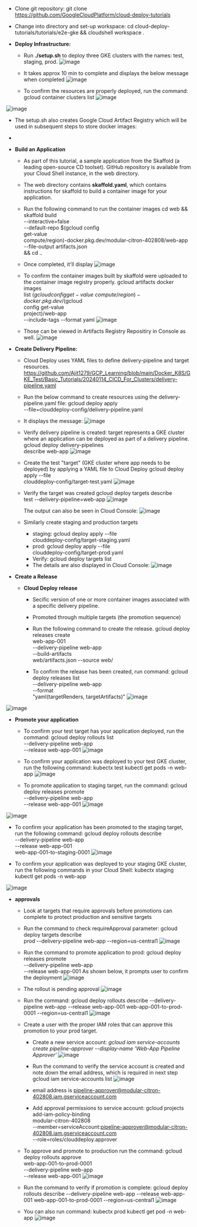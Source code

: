 - Clone git repository: git clone https://github.com/GoogleCloudPlatform/cloud-deploy-tutorials
  
- Change into directory and set-up workspace: cd cloud-deploy-tutorials/tutorials/e2e-gke && cloudshell workspace .
  
- **Deploy Infrastructure:**
  - Run **./setup.sh** to deploy three GKE clusters with the names: test, staging, prod.
![image](https://github.com/Ajit1279/GCP_Learning/assets/81754034/d62fcac3-c9b5-4f22-8584-10faa8668dec)

  - It takes approx 10 min to complete and displays the below message when completed
![image](https://github.com/Ajit1279/GCP_Learning/assets/81754034/cb9ddb73-135a-4599-a0e2-a7b20860b935)

  - To confirm the resources are properly deployed, run the command: gcloud container clusters list
![image](https://github.com/Ajit1279/GCP_Learning/assets/81754034/6ba48f54-7022-4b35-a931-03780047a94a)

![image](https://github.com/Ajit1279/GCP_Learning/assets/81754034/e7a9df3b-c883-4873-9f66-fcf70698eacb)

  - The setup.sh also creates Google Cloud Artifact Registry which will be used in subsequent steps to store docker images:

  - 


- **Build an Application**
  - As part of this tutorial, a sample application from the Skaffold (a leading open-source CD toolset). GitHub repository is available from your Cloud Shell instance, in the web directory.
  - The web directory contains **skaffold.yaml**, which contains instructions for skaffold to build a container image for your application. 
  - Run the following command to run the container images
        cd web && skaffold build \
            --interactive=false \
            --default-repo $(gcloud config \
            get-value \
            compute/region)-docker.pkg.dev/modular-citron-402808/web-app \
            --file-output artifacts.json \
            && cd ..  

  - Once completed, it'll display
![image](https://github.com/Ajit1279/GCP_Learning/assets/81754034/77277039-4342-4bd3-b131-2836628f701e)

  - To confirm the container images built by skaffold were uploaded to the container image registry properly.
      gcloud artifacts docker images \
        list $(gcloud config get-value \
        compute/region)-docker.pkg.dev/$(gcloud \
        config get-value \
        project)/web-app \
        --include-tags --format yaml
![image](https://github.com/Ajit1279/GCP_Learning/assets/81754034/539aed41-f523-4bc2-81c4-eb25b0ff2d3b)

  - Those can be viewed in Artifacts Registry Repositiry in Console as well.
![image](https://github.com/Ajit1279/GCP_Learning/assets/81754034/56ef22c0-7d72-4dee-a173-547a53d53ca1)


- **Create Delivery Pipeline:**
  - Cloud Deploy uses YAML files to define delivery-pipeline and target resources.
    https://github.com/Ajit1279/GCP_Learning/blob/main/Docker_K8S/GKE_Test/Basic_Tutorials/20240114_CICD_For_Clusters/delivery-pipeline.yaml
  - Run the below command to create resources using the delivery-pipeline.yaml file:
      gcloud deploy apply \
        --file=clouddeploy-config/delivery-pipeline.yaml 
  - It displays the message:
![image](https://github.com/Ajit1279/GCP_Learning/assets/81754034/a6dca0dd-9e04-48a8-a147-1a3681941f02)

  - Verify delivery pipeline is created: target represents a GKE cluster where an application can be deployed as part of a delivery pipeline.
    gcloud deploy delivery-pipelines \
    describe web-app
![image](https://github.com/Ajit1279/GCP_Learning/assets/81754034/9a22f034-c525-46d5-a200-bdf94938768c)

  - Create the test "target" (GKE cluster where app needs to be deployed) by applying a YAML file to Cloud Deploy
    gcloud deploy apply --file \
    clouddeploy-config/target-test.yaml
 ![image](https://github.com/Ajit1279/GCP_Learning/assets/81754034/b21f743e-f94f-46c5-ae72-9c74851f2d2c)

  - Verify the target was created
      gcloud deploy targets describe \
    test --delivery-pipeline=web-app
![image](https://github.com/Ajit1279/GCP_Learning/assets/81754034/677d41cb-e00d-4c0a-8cfd-831c98e8e1b0)

    The output can also be seen in Cloud Console:
![image](https://github.com/Ajit1279/GCP_Learning/assets/81754034/f9acd2c8-1236-4788-9cd6-fd0bc9e9a73c)

  - Similarly create staging and production targets
    - staging: gcloud deploy apply --file \
    clouddeploy-config/target-staging.yaml 
    - prod: gcloud deploy apply --file \
    clouddeploy-config/target-prod.yaml
    - Verify: gcloud deploy targets list
    - The details are also displayed in Cloud Console:
![image](https://github.com/Ajit1279/GCP_Learning/assets/81754034/b91113e4-a58e-4226-98ea-5fbdd87555d5)


- **Create a Release**
  - **Cloud Deploy release**
    - Secific version of one or more container images associated with a specific delivery pipeline.
    - Promoted through multiple targets (the promotion sequence)
    - Run the following command to create the release.
      gcloud deploy releases create \
        web-app-001 \
        --delivery-pipeline web-app \
        --build-artifacts \
        web/artifacts.json --source web/
      
    - To confirm the release has been created, run command:
      gcloud deploy releases list \
    --delivery-pipeline web-app \
    --format \
    "yaml(targetRenders, targetArtifacts)"
![image](https://github.com/Ajit1279/GCP_Learning/assets/81754034/f75ba339-4b17-4f8b-a8a0-2d391e08b202)

![image](https://github.com/Ajit1279/GCP_Learning/assets/81754034/b3b267bc-408e-4ae0-9d1f-f4a6bcad19d4)

- **Promote your application**
  - To confirm your test target has your application deployed, run the command:
    gcloud deploy rollouts list \
    --delivery-pipeline web-app \
    --release web-app-001
![image](https://github.com/Ajit1279/GCP_Learning/assets/81754034/1ba7a5f9-f054-4099-b78e-4549bf16521c)

  - To confirm your application was deployed to your test GKE cluster, run the following command:
    kubectx test kubectl get pods -n web-app
![image](https://github.com/Ajit1279/GCP_Learning/assets/81754034/13b7ba76-7faf-41ea-a4d3-c407e1883b75)
 
  - To promote application to staging target, run the command:
      gcloud deploy releases promote \
    --delivery-pipeline web-app \
    --release web-app-001
![image](https://github.com/Ajit1279/GCP_Learning/assets/81754034/41aa581a-a376-4afe-9614-e52206704e9a)

![image](https://github.com/Ajit1279/GCP_Learning/assets/81754034/4b609388-8974-4616-b1d3-65e15a69bdd9)

  - To confirm your application has been promoted to the staging target, run the following command:
    gcloud deploy rollouts describe \
    --delivery-pipeline web-app \
    --release web-app-001 \
    web-app-001-to-staging-0001 
![image](https://github.com/Ajit1279/GCP_Learning/assets/81754034/b7740bfb-8353-41da-ae48-b660c5a7844d)

  - To confirm your application was deployed to your staging GKE cluster, run the following commands in your Cloud Shell:
    kubectx staging
    kubectl get pods -n web-app

![image](https://github.com/Ajit1279/GCP_Learning/assets/81754034/d00a9297-a946-4f1e-a351-c0400aceda7e)

- **approvals**
  - Look at targets that require approvals before promotions can complete to protect production and sensitive targets
  - Run the command to check requireApproval parameter:
      gcloud deploy targets describe \
      prod --delivery-pipeline web-app --region=us-central1
![image](https://github.com/Ajit1279/GCP_Learning/assets/81754034/b3e3df31-2cc7-4375-9b0a-e4c164274cda)

  - Run the command to promote application to prod: gcloud deploy releases promote \
    --delivery-pipeline web-app \
    --release web-app-001
    As shown below, it prompts user to confirm the deployment
![image](https://github.com/Ajit1279/GCP_Learning/assets/81754034/e277c06a-ee26-4f3f-8f8b-be5b71f09020)

  - The rollout is pending approval
![image](https://github.com/Ajit1279/GCP_Learning/assets/81754034/e8c368bd-29e2-49b6-85d2-88e5a86d510d)

  - Run the command: gcloud deploy rollouts describe --delivery-pipeline web-app --release web-app-001 web-app-001-to-prod-0001 --region=us-central1
![image](https://github.com/Ajit1279/GCP_Learning/assets/81754034/2404eaa6-eca3-468b-9885-16829db31d64)

  - Create a user with the proper IAM roles that can approve this promotion to your prod target.
    - Create a new service account: _gcloud iam service-accounts create pipeline-approver --display-name 'Web-App Pipeline Approver'_ 
![image](https://github.com/Ajit1279/GCP_Learning/assets/81754034/d88d5c9a-a070-4ac7-a75d-a5ffc83bd43a)

    - Run the command to verify the service account is created and note down the email address, which is required in next step
      gcloud iam service-accounts list
![image](https://github.com/Ajit1279/GCP_Learning/assets/81754034/27108fca-0d8a-453d-8d8a-fbfbfb56b12e)

    - email address is pipeline-approver@modular-citron-402808.iam.gserviceaccount.com
    - Add approval permissions to service account:
      gcloud projects \
       add-iam-policy-binding \
       modular-citron-402808 \
       --member=serviceAccount:pipeline-approver@modular-citron-402808.iam.gserviceaccount.com \
       --role=roles/clouddeploy.approver 

  - To approve and promote to production run the command:
    gcloud deploy rollouts approve \
    web-app-001-to-prod-0001 \
    --delivery-pipeline web-app \
    --release web-app-001
 ![image](https://github.com/Ajit1279/GCP_Learning/assets/81754034/4c55219c-9461-491b-af91-029d653599b9)

  - Run the command to verify if promotion is complete: gcloud deploy rollouts describe --delivery-pipeline web-app --release web-app-001 web-app-001-to-prod-0001 --region=us-central1
![image](https://github.com/Ajit1279/GCP_Learning/assets/81754034/2c00f7db-eaaf-4497-a794-6fbc52b89b52)

  - You can also run command: kubectx prod kubectl get pod -n web-app
![image](https://github.com/Ajit1279/GCP_Learning/assets/81754034/35a66131-b28f-4b56-8f66-bbc8f2d80c19)
 

